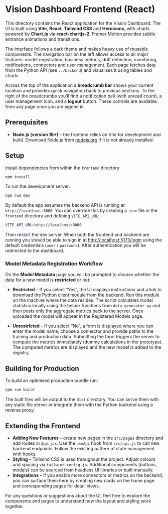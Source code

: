 # Vision Dashboard Frontend (React)

This directory contains the React application for the Vision Dashboard.  The UI is built using **Vite**, **React**, **Tailwind CSS** and **Heroicons**, with charts powered by **Chart.js** via **react‑chartjs‑2**.  Framer Motion provides subtle entrance animations and transitions.

The interface follows a dark theme and makes heavy use of reusable components.  The navigation bar on the left allows access to all major features: model registration, business metrics, drift detection, monitoring, notifications, connectors and user management.  Each page fetches data from the Python API (see `../backend`) and visualises it using tables and charts.

Across the top of the application a **breadcrumb bar** shows your current location and provides quick navigation back to previous sections.  To the right of the breadcrumbs you’ll find a notification bell (with unread count), a user management icon, and a **logout** button.  These controls are available from any page once you are signed in.

## Prerequisites

* **Node.js (version 18+)** – the frontend relies on Vite for development and build.  Download Node.js from [nodejs.org](https://nodejs.org/) if it is not already installed.

## Setup

Install dependencies from within the `frontend` directory:

```sh
npm install
```

To run the development server:

```sh
npm run dev
```

By default the app assumes the backend API is running at `http://localhost:8000`.  You can override this by creating a `.env` file in the `frontend` directory and defining `VITE_API_URL`:

```sh
VITE_API_URL=http://localhost:8000
```

Then restart the dev server.  When both the frontend and backend are running you should be able to sign in at <http://localhost:5173/login> using the default credentials (`user` / `password`).  After authentication you will be redirected to the dashboard.

### Model Metadata Registration Workflow

On the **Model Metadata** page you will be prompted to choose whether the data for a new model is **restricted** or not:

* **Restricted** – If you select “Yes”, the UI displays instructions and a link to download the Python client module from the backend.  Run this module on the machine where the data resides.  The script calculates model statistics locally using the helper functions from `data_generator.py` and then posts only the aggregate metrics back to the server.  Once uploaded the model will appear in the Registered Models page.

* **Unrestricted** – If you select “No”, a form is displayed where you can enter the model name, choose a connector and provide paths to the training and production data.  Submitting the form triggers the server to compute the metrics immediately (dummy calculations in the prototype).  The computed metrics are displayed and the new model is added to the registry.

## Building for Production

To build an optimised production bundle run:

```sh
npm run build
```

The built files will be output to the `dist` directory.  You can serve them with any static file server or integrate them with the Python backend using a reverse proxy.

## Extending the Frontend

* **Adding New Features** – create new pages in the `src/pages` directory and add routes in `App.jsx`.  Use the `useApi` hook from `src/api.js` to call new backend endpoints.  Follow the existing pattern of state management with hooks.
* **Styling** – Tailwind CSS is used throughout the project.  Adjust colours and spacing via `tailwind.config.js`.  Additional components (buttons, modals) can be sourced from headless UI libraries or built manually.
* **Integrations** – if you enable more connectors or metrics on the backend, you can surface them here by creating new cards on the home page and corresponding pages for detail views.

For any questions or suggestions about the UI, feel free to explore the components and pages to understand how the layout and styling work together.
